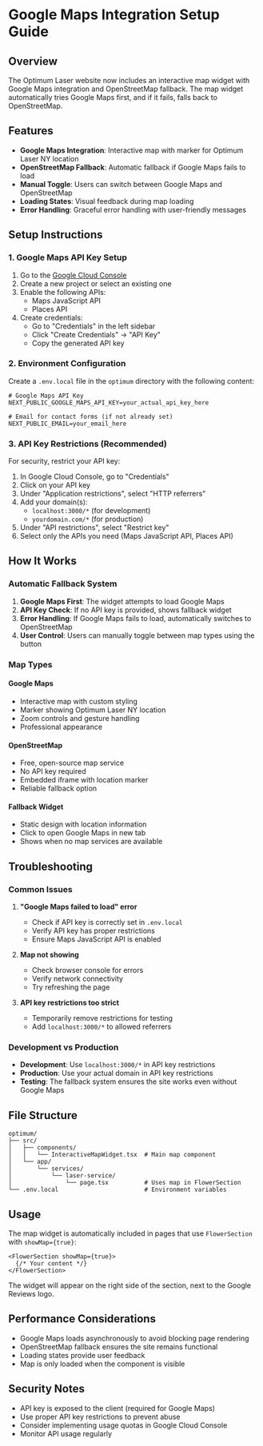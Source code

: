 # Google Maps Integration Setup Guide

## Overview
The Optimum Laser website now includes an interactive map widget with Google Maps integration and OpenStreetMap fallback. The map widget automatically tries Google Maps first, and if it fails, falls back to OpenStreetMap.

## Features
- **Google Maps Integration**: Interactive map with marker for Optimum Laser NY location
- **OpenStreetMap Fallback**: Automatic fallback if Google Maps fails to load
- **Manual Toggle**: Users can switch between Google Maps and OpenStreetMap
- **Loading States**: Visual feedback during map loading
- **Error Handling**: Graceful error handling with user-friendly messages

## Setup Instructions

### 1. Google Maps API Key Setup

1. Go to the [Google Cloud Console](https://console.cloud.google.com/)
2. Create a new project or select an existing one
3. Enable the following APIs:
   - Maps JavaScript API
   - Places API
4. Create credentials:
   - Go to "Credentials" in the left sidebar
   - Click "Create Credentials" → "API Key"
   - Copy the generated API key

### 2. Environment Configuration

Create a `.env.local` file in the `optimum` directory with the following content:

```env
# Google Maps API Key
NEXT_PUBLIC_GOOGLE_MAPS_API_KEY=your_actual_api_key_here

# Email for contact forms (if not already set)
NEXT_PUBLIC_EMAIL=your_email_here
```

### 3. API Key Restrictions (Recommended)

For security, restrict your API key:
1. In Google Cloud Console, go to "Credentials"
2. Click on your API key
3. Under "Application restrictions", select "HTTP referrers"
4. Add your domain(s):
   - `localhost:3000/*` (for development)
   - `yourdomain.com/*` (for production)
5. Under "API restrictions", select "Restrict key"
6. Select only the APIs you need (Maps JavaScript API, Places API)

## How It Works

### Automatic Fallback System
1. **Google Maps First**: The widget attempts to load Google Maps
2. **API Key Check**: If no API key is provided, shows fallback widget
3. **Error Handling**: If Google Maps fails to load, automatically switches to OpenStreetMap
4. **User Control**: Users can manually toggle between map types using the button

### Map Types

#### Google Maps
- Interactive map with custom styling
- Marker showing Optimum Laser NY location
- Zoom controls and gesture handling
- Professional appearance

#### OpenStreetMap
- Free, open-source map service
- No API key required
- Embedded iframe with location marker
- Reliable fallback option

#### Fallback Widget
- Static design with location information
- Click to open Google Maps in new tab
- Shows when no map services are available

## Troubleshooting

### Common Issues

1. **"Google Maps failed to load" error**
   - Check if API key is correctly set in `.env.local`
   - Verify API key has proper restrictions
   - Ensure Maps JavaScript API is enabled

2. **Map not showing**
   - Check browser console for errors
   - Verify network connectivity
   - Try refreshing the page

3. **API key restrictions too strict**
   - Temporarily remove restrictions for testing
   - Add `localhost:3000/*` to allowed referrers

### Development vs Production

- **Development**: Use `localhost:3000/*` in API key restrictions
- **Production**: Use your actual domain in API key restrictions
- **Testing**: The fallback system ensures the site works even without Google Maps

## File Structure

```
optimum/
├── src/
│   ├── components/
│   │   └── InteractiveMapWidget.tsx  # Main map component
│   └── app/
│       └── services/
│           └── laser-service/
│               └── page.tsx          # Uses map in FlowerSection
└── .env.local                        # Environment variables
```

## Usage

The map widget is automatically included in pages that use `FlowerSection` with `showMap={true}`:

```tsx
<FlowerSection showMap={true}>
  {/* Your content */}
</FlowerSection>
```

The widget will appear on the right side of the section, next to the Google Reviews logo.

## Performance Considerations

- Google Maps loads asynchronously to avoid blocking page rendering
- OpenStreetMap fallback ensures the site remains functional
- Loading states provide user feedback
- Map is only loaded when the component is visible

## Security Notes

- API key is exposed to the client (required for Google Maps)
- Use proper API key restrictions to prevent abuse
- Consider implementing usage quotas in Google Cloud Console
- Monitor API usage regularly 